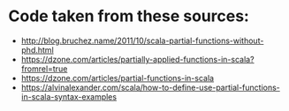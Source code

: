 Code taken from these sources:
=============================
- http://blog.bruchez.name/2011/10/scala-partial-functions-without-phd.html
- https://dzone.com/articles/partially-applied-functions-in-scala?fromrel=true
- https://dzone.com/articles/partial-functions-in-scala
- https://alvinalexander.com/scala/how-to-define-use-partial-functions-in-scala-syntax-examples
